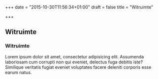 +++
date = "2015-10-30T11:56:34+01:00"
draft = false
title = "Witruimte"

+++

Witruimte
---------


<div class="panel panel-default">
  <div class="panel-heading">
    <h3 class="panel-title">Witruimte</h3>
  </div>
  <div class="panel-body">
    Lorem ipsum dolor sit amet, consectetur adipisicing elit. Assumenda laboriosam cum corrupti non qui eveniet, delectus fuga debitis iste? Similique veritatis fugiat eveniet voluptates facere deleniti corporis esse earum natus.
  </div>
</div>